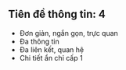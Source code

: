 ## Tiên đề thông tin: 4
- Đơn giản, ngắn gọn, trực quan
- Đa thông tin
- Đa liên kết, quan hệ
- Chi tiết ẩn chỉ cấp 1
